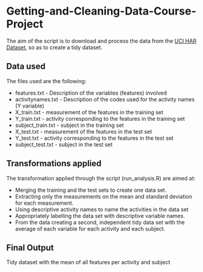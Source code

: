 # Getting-and-Cleaning-Data-Course-Project

The aim of the script is to download and process the data from the [UCI HAR Dataset](http://archive.ics.uci.edu/ml/datasets/Human+Activity+Recognition+Using+Smartphones), so as to create a tidy dataset.

## Data used ##
The files used are the following:
* features.txt - Description of the variables (features) involved
* activitynames.txt - Description of the codes used for the activity names (Y variable)
* X_train.txt - measurement of the features in the training set
* Y_train.txt - activity corresponding to the features in the training set
* subject_train.txt - subject in the training set
* X_test.txt - measurement of the features in the test set
* Y_test.txt - activity corresponding to the features in the test set
* subject_test.txt - subject in the test set

## Transformations applied ##
The transformation applied through the script (run_analysis.R) are aimed at:
* Merging the training and the test sets to create one data set.
* Extracting only the measurements on the mean and standard deviation for each measurement.
* Using  descriptive activity names to name the activities in the data set
* Appropriately labelling the data set with descriptive variable names.
* From the data creating a second, independent tidy data set with the average of each variable for each activity and each subject.

## Final Output ##
Tidy dataset with the mean of all features per activity and subject
